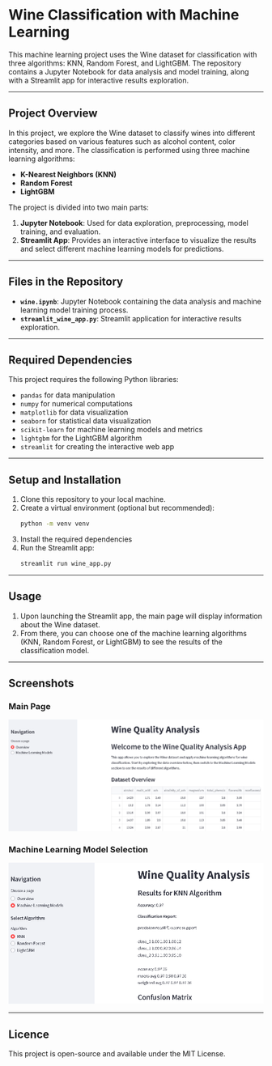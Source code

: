 # Wine Classification with Machine Learning

This machine learning project uses the Wine dataset for classification with three algorithms: KNN, Random Forest, and LightGBM. The repository contains a Jupyter Notebook for data analysis and model training, along with a Streamlit app for interactive results exploration.

---

## Project Overview

In this project, we explore the Wine dataset to classify wines into different categories based on various features such as alcohol content, color intensity, and more. The classification is performed using three machine learning algorithms:

- **K-Nearest Neighbors (KNN)**
- **Random Forest**
- **LightGBM**

The project is divided into two main parts:
1. **Jupyter Notebook**: Used for data exploration, preprocessing, model training, and evaluation.
2. **Streamlit App**: Provides an interactive interface to visualize the results and select different machine learning models for predictions.

---

## Files in the Repository

- **`wine.ipynb`**: Jupyter Notebook containing the data analysis and machine learning model training process.
- **`streamlit_wine_app.py`**: Streamlit application for interactive results exploration.

---

## Required Dependencies

This project requires the following Python libraries:

- `pandas` for data manipulation
- `numpy` for numerical computations
- `matplotlib` for data visualization
- `seaborn` for statistical data visualization
- `scikit-learn` for machine learning models and metrics
- `lightgbm` for the LightGBM algorithm
- `streamlit` for creating the interactive web app

---

## Setup and Installation

1. Clone this repository to your local machine.
2. Create a virtual environment (optional but recommended):
   ```bash
   python -m venv venv
   ```
3. Install the required dependencies
4. Run the Streamlit app:
   ```bash
   streamlit run wine_app.py
   ```
---

## Usage
1. Upon launching the Streamlit app, the main page will display information about the Wine dataset.
2. From there, you can choose one of the machine learning algorithms (KNN, Random Forest, or LightGBM) to see the results of the classification model.

---
## Screenshots

### Main Page
![Wine Dataset](wine_dataset.png)

### Machine Learning Model Selection
![Wine ML Selection](wine_ml.png)

---

## Licence
This project is open-source and available under the MIT License.

